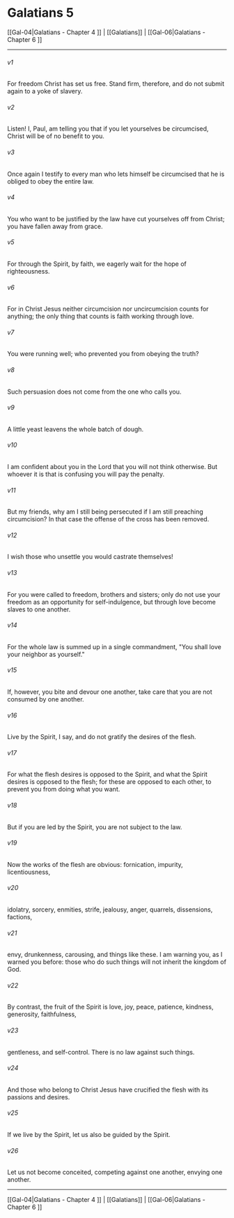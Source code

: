 # Galatians 5

[[Gal-04|Galatians - Chapter 4 ]] | [[Galatians]] | [[Gal-06|Galatians - Chapter 6 ]]
***

###### v1
For freedom Christ has set us free. Stand firm, therefore, and do not submit again to a yoke of slavery.
###### v2
Listen! I, Paul, am telling you that if you let yourselves be circumcised, Christ will be of no benefit to you.
###### v3
Once again I testify to every man who lets himself be circumcised that he is obliged to obey the entire law.
###### v4
You who want to be justified by the law have cut yourselves off from Christ; you have fallen away from grace.
###### v5
For through the Spirit, by faith, we eagerly wait for the hope of righteousness.
###### v6
For in Christ Jesus neither circumcision nor uncircumcision counts for anything; the only thing that counts is faith working through love.
###### v7
You were running well; who prevented you from obeying the truth?
###### v8
Such persuasion does not come from the one who calls you.
###### v9
A little yeast leavens the whole batch of dough.
###### v10
I am confident about you in the Lord that you will not think otherwise. But whoever it is that is confusing you will pay the penalty.
###### v11
But my friends, why am I still being persecuted if I am still preaching circumcision? In that case the offense of the cross has been removed.
###### v12
I wish those who unsettle you would castrate themselves!
###### v13
For you were called to freedom, brothers and sisters; only do not use your freedom as an opportunity for self-indulgence, but through love become slaves to one another.
###### v14
For the whole law is summed up in a single commandment, "You shall love your neighbor as yourself."
###### v15
If, however, you bite and devour one another, take care that you are not consumed by one another.
###### v16
Live by the Spirit, I say, and do not gratify the desires of the flesh.
###### v17
For what the flesh desires is opposed to the Spirit, and what the Spirit desires is opposed to the flesh; for these are opposed to each other, to prevent you from doing what you want.
###### v18
But if you are led by the Spirit, you are not subject to the law.
###### v19
Now the works of the flesh are obvious: fornication, impurity, licentiousness,
###### v20
idolatry, sorcery, enmities, strife, jealousy, anger, quarrels, dissensions, factions,
###### v21
envy, drunkenness, carousing, and things like these. I am warning you, as I warned you before: those who do such things will not inherit the kingdom of God.
###### v22
By contrast, the fruit of the Spirit is love, joy, peace, patience, kindness, generosity, faithfulness,
###### v23
gentleness, and self-control. There is no law against such things.
###### v24
And those who belong to Christ Jesus have crucified the flesh with its passions and desires.
###### v25
If we live by the Spirit, let us also be guided by the Spirit.
###### v26
Let us not become conceited, competing against one another, envying one another.

***

[[Gal-04|Galatians - Chapter 4 ]] | [[Galatians]] | [[Gal-06|Galatians - Chapter 6 ]]
